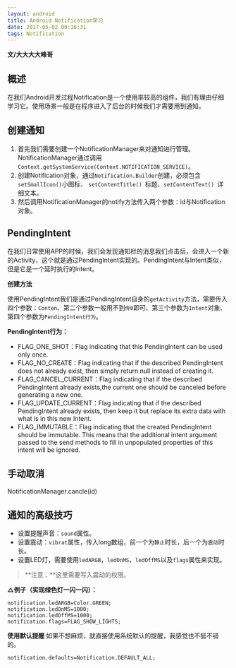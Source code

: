 ```yaml
---
layout: android
title: Android Notification学习
date: 2017-05-02 00:16:31
tags: Notification
---
```


**文/大大大大峰哥**

## 概述

在我们Android开发过程Notification是一个使用率较高的组件，我们有理由仔细学习它。使用场景一般是在程序进入了后台的时候我们才需要用到通知。


## 创建通知

1. 首先我们需要创建一个NotificationManager来对通知进行管理。NotificationManager通过调用`Context.getSystemService(Context.NOTIFICATION_SERVICE)`。
2. 创建Notification对象，通过`Notification.Builder`创建，必须包含`setSmallIcon()`小图标、 `setContentTitle() `标题、`setContentText() `详细文本。
3. 然后调用NotificationManager的notify方法传入两个参数：id与Notification对象。


<!-- more -->

## PendingIntent

在我们日常使用APP的时候，我们会发现通知栏的消息我们点击后，会进入一个新的Activity，这个就是通过PendingIntent实现的。PendingIntent与Intent类似，但是它是一个延时执行的Intent。

**创建方法**

使用PendingIntent我们是通过PendingIntent自身的`getActivity`方法，需要传入四个参数：`Conten`、第二个参数一般用不到`传0`即可、第三个参数为`Intent`对象、第四个参数为`PendingIntent行为`。

**PendingIntent行为：**

- FLAG_ONE_SHOT：Flag indicating that this PendingIntent can be used only once.
- FLAG_NO_CREATE：Flag indicating that if the described PendingIntent does not already exist, then simply return null instead of creating it.
- FLAG_CANCEL_CURRENT：Flag indicating that if the described PendingIntent already exists,the current one should be canceled before generating a new one.
- FLAG_UPDATE_CURRENT：Flag indicating that if the described PendingIntent already exists, then keep it but replace its extra data with what is in this new Intent.
- FLAG_IMMUTABLE：Flag indicating that the created PendingIntent should be immutable. This means that the additional intent argument passed to the send methods to fill in unpopulated properties of this intent will be ignored.


## 手动取消

NotificationManager.cancle(id)


## 通知的高级技巧

- 设置提醒声音：`sound`属性。
- 设置震动：`vibrat`属性，传入long数组，前一个为`静止`时长，后一个为`震动`时长。
- 设置LED灯，需要使用`ledARGB`，`ledOnMS`，`ledOffMS`以及`flags`属性来实现。

> **注意：**这里需要写入震动的权限。


**△例子（实现绿色灯一闪一闪）：**
```
notification.ledARGB=Color.GREEN;
notification.ledOnMS=1000;
notification.ledOffMS=1000;
notification.flags=FLAG_SHOW_LIGHTS;
```

**使用默认提醒**
如果不想麻烦，就直接使用系统默认的提醒，我感觉也不挺不错的。

```
notification.defaults=Notification.DEFAULT_ALL;
```